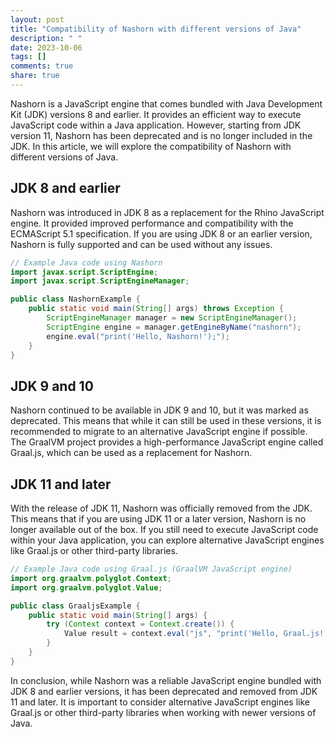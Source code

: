 ```yaml
---
layout: post
title: "Compatibility of Nashorn with different versions of Java"
description: " "
date: 2023-10-06
tags: []
comments: true
share: true
---
```


Nashorn is a JavaScript engine that comes bundled with Java Development Kit (JDK) versions 8 and earlier. It provides an efficient way to execute JavaScript code within a Java application. However, starting from JDK version 11, Nashorn has been deprecated and is no longer included in the JDK. In this article, we will explore the compatibility of Nashorn with different versions of Java.

## JDK 8 and earlier

Nashorn was introduced in JDK 8 as a replacement for the Rhino JavaScript engine. It provided improved performance and compatibility with the ECMAScript 5.1 specification. If you are using JDK 8 or an earlier version, Nashorn is fully supported and can be used without any issues.

```java
// Example Java code using Nashorn
import javax.script.ScriptEngine;
import javax.script.ScriptEngineManager;

public class NashornExample {
    public static void main(String[] args) throws Exception {
        ScriptEngineManager manager = new ScriptEngineManager();
        ScriptEngine engine = manager.getEngineByName("nashorn");
        engine.eval("print('Hello, Nashorn!');");
    }
}
```

## JDK 9 and 10

Nashorn continued to be available in JDK 9 and 10, but it was marked as deprecated. This means that while it can still be used in these versions, it is recommended to migrate to an alternative JavaScript engine if possible. The GraalVM project provides a high-performance JavaScript engine called Graal.js, which can be used as a replacement for Nashorn.

## JDK 11 and later

With the release of JDK 11, Nashorn was officially removed from the JDK. This means that if you are using JDK 11 or a later version, Nashorn is no longer available out of the box. If you still need to execute JavaScript code within your Java application, you can explore alternative JavaScript engines like Graal.js or other third-party libraries.

```java
// Example Java code using Graal.js (GraalVM JavaScript engine)
import org.graalvm.polyglot.Context;
import org.graalvm.polyglot.Value;

public class GraaljsExample {
    public static void main(String[] args) {
        try (Context context = Context.create()) {
            Value result = context.eval("js", "print('Hello, Graal.js!');");
        }
    }
}
```

In conclusion, while Nashorn was a reliable JavaScript engine bundled with JDK 8 and earlier versions, it has been deprecated and removed from JDK 11 and later. It is important to consider alternative JavaScript engines like Graal.js or other third-party libraries when working with newer versions of Java.